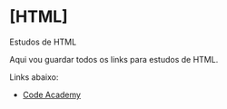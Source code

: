 # [HTML]
 Estudos de HTML

 Aqui vou guardar todos os links para estudos de HTML.


Links abaixo:

- <a href="https://www.codeacademy.com/" target="_blank">Code Academy</a>